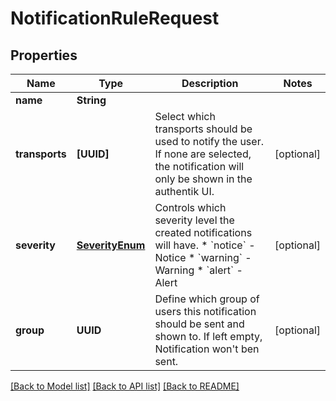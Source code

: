 # NotificationRuleRequest

## Properties
Name | Type | Description | Notes
------------ | ------------- | ------------- | -------------
**name** | **String** |  | 
**transports** | **[UUID]** | Select which transports should be used to notify the user. If none are selected, the notification will only be shown in the authentik UI. | [optional] 
**severity** | [**SeverityEnum**](SeverityEnum.md) | Controls which severity level the created notifications will have.  * &#x60;notice&#x60; - Notice * &#x60;warning&#x60; - Warning * &#x60;alert&#x60; - Alert | [optional] 
**group** | **UUID** | Define which group of users this notification should be sent and shown to. If left empty, Notification won&#39;t ben sent. | [optional] 

[[Back to Model list]](../README.md#documentation-for-models) [[Back to API list]](../README.md#documentation-for-api-endpoints) [[Back to README]](../README.md)


